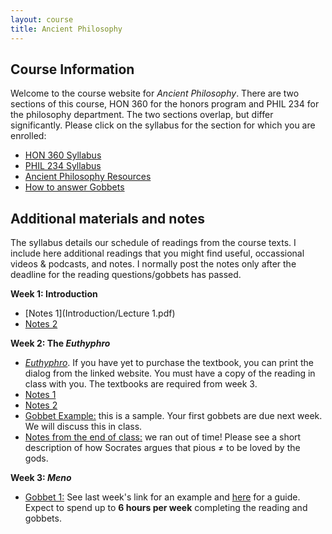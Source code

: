 ```yaml
---
layout: course
title: Ancient Philosophy
---
```





## Course Information

Welcome to the course website for *Ancient Philosophy*.  There are two sections of this course, HON 360 for the honors program and PHIL 234 for the philosophy department. The two sections overlap, but differ significantly. Please click on the syllabus for the section for which you are enrolled: 

+ [HON 360 Syllabus](Syllabus.pdf)
+ [PHIL 234 Syllabus](SyllabusM.pdf)
+ [Ancient Philosophy Resources](resources)
+ [How to answer Gobbets](Guide.pdf)



## Additional materials and notes

The syllabus details our schedule of readings from the course texts. I include here additional readings that you might find useful, occassional videos & podcasts, and notes. I normally post the notes only after the deadline for the reading questions/gobbets has passed. 

**Week 1: Introduction**
+ [Notes 1](Introduction/Lecture 1.pdf)
+ [Notes 2](Presoc/Lecture2.pdf)

**Week 2: The *Euthyphro***
+ [*Euthyphro*](http://classics.mit.edu/Plato/euthyfro.html). If you have yet to purchase the textbook, you can print the dialog from the linked website. You must have a copy of the reading in class with you. The textbooks are required from week 3.
+ [Notes 1](Euthyphro/Lecture4.pdf)
+ [Notes 2](Euthyphro/Euthyphro2.pdf)
+ [Gobbet Example:](Euthyphro/GobbetExample) this is a sample. Your first gobbets are due next week. We will discuss this in class. 
+ [Notes from the end of class:](Euthyphro/addendum.md) we ran out of time! Please see a short description of how Socrates argues that pious $\neq$ to be loved by the gods.


**Week 3: *Meno***
+ [Gobbet 1:](Meno/gobbet) See last week's link for an example and [here](Guide.pdf) for a guide. Expect to spend up to **6 hours per week** completing the reading and gobbets. 



